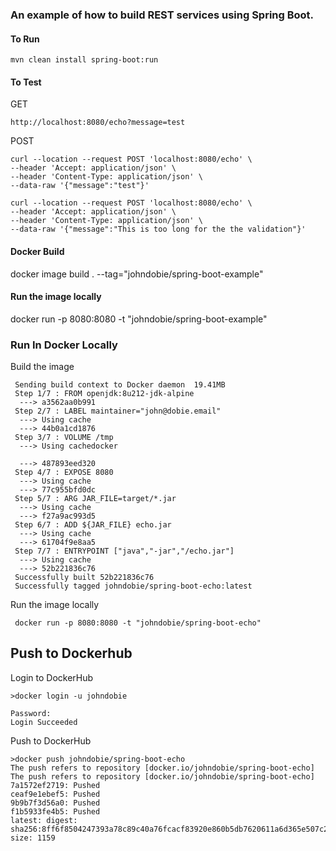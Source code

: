 ### An example of how to build REST services using Spring Boot.

#### To Run
```
mvn clean install spring-boot:run
```

#### To Test
GET
```
http://localhost:8080/echo?message=test
```

POST
```
curl --location --request POST 'localhost:8080/echo' \
--header 'Accept: application/json' \
--header 'Content-Type: application/json' \
--data-raw '{"message":"test"}'

curl --location --request POST 'localhost:8080/echo' \
--header 'Accept: application/json' \
--header 'Content-Type: application/json' \
--data-raw '{"message":"This is too long for the the validation"}'
```

#### Docker Build
docker image build . --tag="johndobie/spring-boot-example"

#### Run the image locally
docker run -p 8080:8080 -t "johndobie/spring-boot-example"    

### Run In Docker Locally
Build the image
``` 
 Sending build context to Docker daemon  19.41MB
 Step 1/7 : FROM openjdk:8u212-jdk-alpine
  ---> a3562aa0b991
 Step 2/7 : LABEL maintainer="john@dobie.email"
  ---> Using cache
  ---> 44b0a1cd1876
 Step 3/7 : VOLUME /tmp
  ---> Using cachedocker
  
  ---> 487893eed320
 Step 4/7 : EXPOSE 8080
  ---> Using cache
  ---> 77c955bfd0dc
 Step 5/7 : ARG JAR_FILE=target/*.jar
  ---> Using cache
  ---> f27a9ac993d5
 Step 6/7 : ADD ${JAR_FILE} echo.jar
  ---> Using cache
  ---> 61704f9e8aa5
 Step 7/7 : ENTRYPOINT ["java","-jar","/echo.jar"]
  ---> Using cache
  ---> 52b221836c76
 Successfully built 52b221836c76
 Successfully tagged johndobie/spring-boot-echo:latest
```

Run the image locally
```
 docker run -p 8080:8080 -t "johndobie/spring-boot-echo"    
```

## Push to Dockerhub
Login to DockerHub
```
>docker login -u johndobie

Password:
Login Succeeded
```

Push to DockerHub
```
>docker push johndobie/spring-boot-echo
The push refers to repository [docker.io/johndobie/spring-boot-echo]
The push refers to repository [docker.io/johndobie/spring-boot-echo]
7a1572ef2719: Pushed
ceaf9e1ebef5: Pushed
9b9b7f3d56a0: Pushed
f1b5933fe4b5: Pushed
latest: digest: sha256:8ff6f8504247393a78c89c40a76fcacf83920e860b5db7620611a6d365e507c2 size: 1159
```
